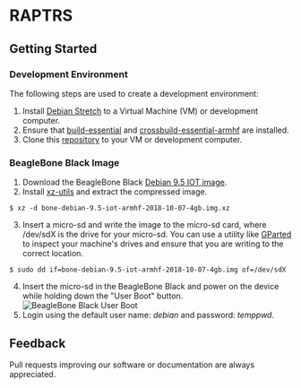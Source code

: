 # RAPTRS

## Getting Started

### Development Environment
The following steps are used to create a development environment:
1. Install [Debian Stretch](https://www.debian.org/) to a Virtual Machine (VM) or development computer.
2. Ensure that [build-essential](https://packages.debian.org/stretch/build-essential) and [crossbuild-essential-armhf](crossbuild-essential-armhf) are installed.
3. Clone this [repository](https://github.com/bolderflight/RAPTRS) to your VM or development computer.

### BeagleBone Black Image
1. Download the BeagleBone Black [Debian 9.5 IOT image](https://debian.beagleboard.org/images/bone-debian-9.5-iot-armhf-2018-10-07-4gb.img.xz).
2. Install [xz-utils](https://packages.debian.org/stretch/xz-utils) and extract the compressed image.
```
$ xz -d bone-debian-9.5-iot-armhf-2018-10-07-4gb.img.xz
```
3. Insert a micro-sd and write the image to the micro-sd card, where /dev/sdX is the drive for your micro-sd. You can use a utility like [GParted](https://gparted.org/) to inspect your machine's drives and ensure that you are writing to the correct location.
```
$ sudo dd if=bone-debian-9.5-iot-armhf-2018-10-07-4gb.img of=/dev/sdX
```
4. Insert the micro-sd in the BeagleBone Black and power on the device while holding down the "User Boot" button.
![BeagleBone Black User Boot](https://learn.adafruit.com/assets/8680 "BeagleBone Black User Boot")
5. Login using the default user name: _debian_ and password: _temppwd_.

## Feedback
Pull requests improving our software or documentation are always appreciated.


